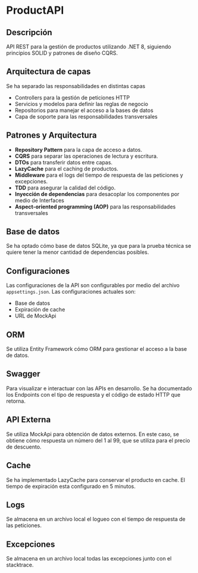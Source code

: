 # ProductAPI

## Descripción
API REST para la gestión de productos utilizando .NET 8, siguiendo principios SOLID y patrones de diseño CQRS.

## Arquitectura de capas
Se ha separado las responsabilidades en distintas capas
- Controllers para la gestión de peticiones HTTP
- Servicios y modelos para definir las reglas de negocio
- Repositorios para manejar el acceso a la bases de datos
- Capa de soporte para las responsabilidades transversales

## Patrones y Arquitectura
- **Repository Pattern** para la capa de acceso a datos.
- **CQRS** para separar las operaciones de lectura y escritura.
- **DTOs** para transferir datos entre capas.
- **LazyCache** para el caching de productos.
- **Middleware** para el logs del tiempo de respuesta de las peticiones y excepciones.
- **TDD** para asegurar la calidad del código.
- **Inyección de dependencias** para desacoplar los componentes por medio de Interfaces
- **Aspect-oriented programming (AOP)** para las responsabilidades transversales

## Base de datos
Se ha optado cómo base de datos SQLite, ya que para la prueba técnica se quiere tener la menor cantidad de dependencias posibles.

## Configuraciones
Las configuraciones de la API son configurables por medio del archivo `appsettings.json`.
Las configuraciones actuales son:
- Base de datos
- Expiración de cache
- URL de MockApi

## ORM
Se utiliza Entity Framework cómo ORM para gestionar el acceso a la base de datos. 

## Swagger
Para visualizar e interactuar con las APIs en desarrollo.
Se ha documentado los Endpoints con el tipo de respuesta y el código de estado HTTP que retorna.

## API Externa
Se utiliza MockApi para obtención de datos externos.
En este caso, se obtiene cómo respuesta un número del 1 al 99, que se utiliza para el precio de descuento.

## Cache
Se ha implementado LazyCache para conservar el producto en cache. 
El tiempo de expiración esta configurado en 5 minutos.

## Logs
Se almacena en un archivo local el logueo con el tiempo de respuesta de las peticiones.

## Excepciones
Se almacena en un archivo local todas las excepciones junto con el stacktrace.

